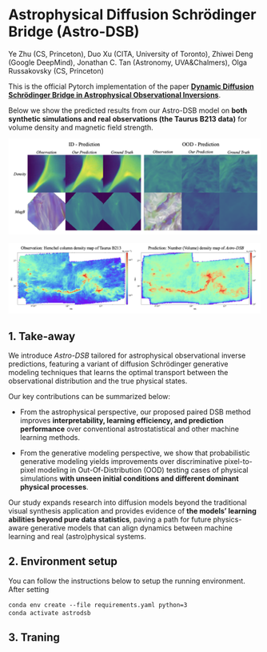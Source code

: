 # Astrophysical Diffusion Schrödinger Bridge (Astro-DSB)

Ye Zhu (CS, Princeton), Duo Xu (CITA, University of Toronto), Zhiwei Deng (Google DeepMind), Jonathan C. Tan (Astronomy, UVA&Chalmers), Olga Russakovsky (CS, Princeton)

This is the official Pytorch implementation of the paper **[Dynamic Diffusion Schrödinger Bridge in Astrophysical Observational Inversions](https://www.arxiv.org/abs/2506.08065)**. 

Below we show the predicted results from our Astro-DSB model on **both synthetic simulations and real observations (the Taurus B213 data)** for volume density and magnetic field strength.

<p align="center">
    <img src="assets/results.png" width="750">

 <p align="center">
    <img src="assets/taurus.png" width="750">


## 1. Take-away

We introduce *Astro-DSB* tailored for astrophysical observational inverse predictions, featuring a variant of diffusion Schrödinger generative modeling techniques that learns the optimal transport between the observational distribution and the true physical states. 

Our key contributions can be summarized below:

- From the astrophysical perspective, our proposed paired DSB method improves **interpretability, learning efficiency, and prediction performance** over conventional astrostatistical and other machine learning methods.

- From the generative modeling perspective, we show that probabilistic generative modeling yields improvements over discriminative pixel-to-pixel modeling in Out-Of-Distribution (OOD) testing cases of physical simulations **with unseen initial conditions and different dominant physical processes**.

Our study expands research into diffusion models beyond the traditional visual synthesis application and provides evidence of **the models’ learning abilities beyond pure data statistics**, paving a path for future physics-aware generative models that can align dynamics between machine learning and real (astro)physical systems.

## 2. Environment setup

You can follow the instructions below to setup the running environment. After setting 

```
conda env create --file requirements.yaml python=3
conda activate astrodsb
```

## 3. Traning



